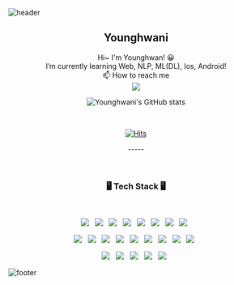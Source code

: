 ![header](https://capsule-render.vercel.app/api?type=waving&color=gradient&customColorList=0,2,2,5,30&height=100&section=header)

<div align="center">
  <h2>Younghwani</h2>
  
  <p>Hi~ I'm Younghwan! 😀 <br />
  I’m currently learning Web, NLP, ML(DL), Ios, Android!<br />
  📫 How to reach me<br />
    <a href="mailto:younghwankim624@gmail.com" target="_blank"><img src="https://img.shields.io/badge/Gmail-EA4335?style=flat&logo=Gmail&logoColor=white"/></a></p>
  
![Younghwani's GitHub stats](https://github-readme-stats.vercel.app/api?username=younghwani&count_private=true&show_icons=true&theme=tokyonight)

  <br />
  
  [![Hits](https://hits.seeyoufarm.com/api/count/incr/badge.svg?url=https%3A%2F%2Fgithub.com%2Fyounghwani&count_bg=%2366C1DF&title_bg=%234680ED&icon=&icon_color=%23E7E7E7&title=VISIT&edge_flat=false)](https://hits.seeyoufarm.com)
  <br /> 
  <p>-----</p>
  <br />
</div>

<h3 align="center"><b>🖥 Tech Stack 🖥</b></h3>
</br>
<p align="center">
<img src="https://img.shields.io/badge/python-3670A0?style=flat&logo=python&logoColor=ffdd54"/></a> &nbsp
<img src="https://img.shields.io/badge/java-%23ED8B00.svg?style=flat&logo=java&logoColor=white"/></a> &nbsp
<img src="https://img.shields.io/badge/javascript-%23323330.svg?style=flat&logo=javascript&logoColor=%23F7DF1E"/></a> &nbsp
<img src="https://img.shields.io/badge/swift-F54A2A?style=flat&logo=swift&logoColor=white"/></a> &nbsp
<img src="https://img.shields.io/badge/c-%2300599C.svg?style=flate&logo=c&logoColor=white"/></a> &nbsp 
<img src="https://img.shields.io/badge/c++-%2300599C.svg?style=flat&logo=c%2B%2B&logoColor=white"/></a> &nbsp 
<img src="https://img.shields.io/badge/iOS-000000?style=flat&logo=ios&logoColor=white"/></a> &nbsp 
<img src="https://img.shields.io/badge/Android-3DDC84?style=flat&logo=android&logoColor=white"/></a> &nbsp </p>
<p align="center">
<img src="https://img.shields.io/badge/spring-%236DB33F.svg?style=flat&logo=spring&logoColor=white"/></a> &nbsp
<img src="https://img.shields.io/badge/django-%23092E20.svg?style=flat&logo=django&logoColor=white"/></a> &nbsp
<img src="https://img.shields.io/badge/flask-%23000.svg?style=flat&logo=flask&logoColor=white"/></a> &nbsp
<img src="https://img.shields.io/badge/node.js-6DA55F?style=flat&logo=node.js&logoColor=white"/></a> &nbsp
<img src="https://img.shields.io/badge/react-%2320232a.svg?style=flat&logo=react&logoColor=%2361DAFB"/></a> &nbsp 
<img src="https://img.shields.io/badge/firebase-%23039BE5.svg?style=flat&logo=firebase"/></a> &nbsp 
<img src="https://img.shields.io/badge/MariaDB-003545?style=flat&logo=mariadb&logoColor=white"/></a> &nbsp 
<img src="https://img.shields.io/badge/mysql-%2300f.svg?style=flat&logo=mysql&logoColor=white"/></a> &nbsp 
<img src="https://img.shields.io/badge/heroku-%23430098.svg?style=flat&logo=heroku&logoColor=white"/></a> &nbsp </p>
<p align="center">
<img src="https://img.shields.io/badge/Keras-%23D00000.svg?style=flat&logo=Keras&logoColor=white"/></a> &nbsp 
<img src="https://img.shields.io/badge/TensorFlow-%23FF6F00.svg?style=flat&logo=TensorFlow&logoColor=white"/></a> &nbsp 
<img src="https://img.shields.io/badge/numpy-%23013243.svg?style=flat&logo=numpy&logoColor=white"/></a> &nbsp 
<img src="https://img.shields.io/badge/pandas-%23150458.svg?style=flat&logo=pandas&logoColor=white"/></a> &nbsp 
<img src="https://img.shields.io/badge/SciPy-%230C55A5.svg?style=flat&logo=scipy&logoColor=%white"/></a> &nbsp </p>

![footer](https://capsule-render.vercel.app/api?type=waving&color=gradient&customColorList=11,3,6,10,30&height=100&section=footer)
